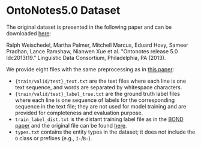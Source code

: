 # OntoNotes5.0 Dataset

The original dataset is presented in the following paper and can be downloaded [here](https://catalog.ldc.upenn.edu/LDC2013T19):

Ralph Weischedel, Martha Palmer, Mitchell Marcus, Eduard Hovy, Sameer Pradhan, Lance Ramshaw, Nianwen Xue et al. "Ontonotes release 5.0 ldc2013t19." Linguistic Data Consortium, Philadelphia, PA (2013).

We provide eight files with the same preprocessing as in [this paper](https://arxiv.org/abs/1511.08308): 
* `{train/valid/test}_text.txt` are the text files where each line is one text sequence, and words are separated by whitespace characters. 
* `{train/valid/test}_label_true.txt` are the ground truth label files where each line is one sequence of labels for the corresponding sequence in the text file; they are not used for model training and are provided for completeness and evaluation purpose.
* `train_label_dist.txt` is the distant training label file as in the [BOND paper](https://arxiv.org/abs/2006.15509) and the original file can be found [here](https://github.com/cliang1453/BOND/tree/master/dataset).
* `types.txt` contains the entity types in the dataset; it does not include the `O` class or prefixes (e.g., `I-`/`B-`).
